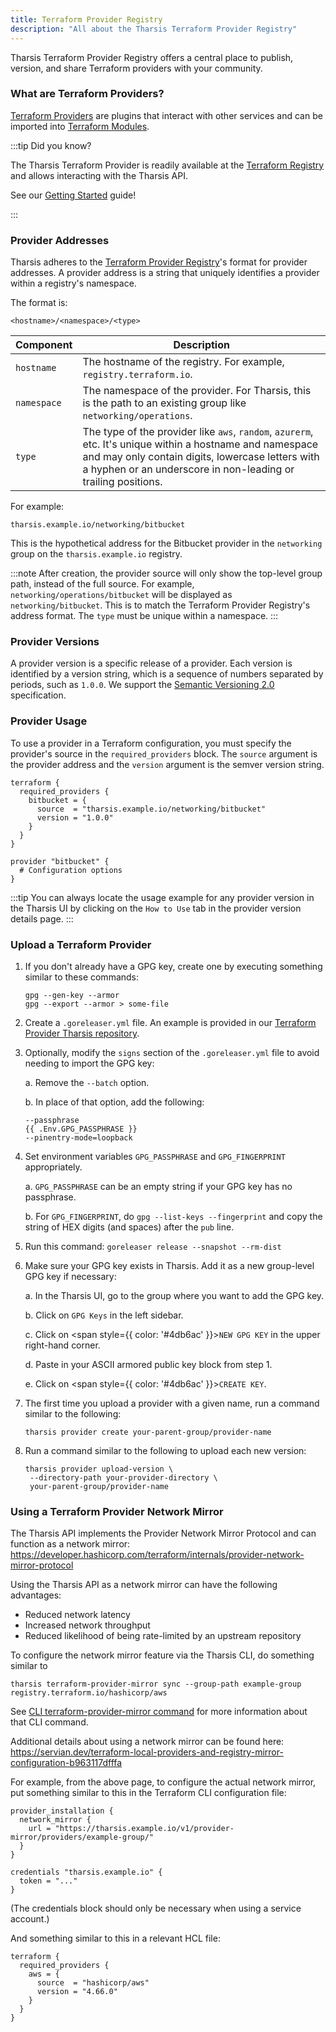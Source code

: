 ```yaml
---
title: Terraform Provider Registry
description: "All about the Tharsis Terraform Provider Registry"
---
```


Tharsis Terraform Provider Registry offers a central place to publish, version, and share Terraform providers with your community.

### What are Terraform Providers?

[Terraform Providers](https://developer.hashicorp.com/terraform/language/providers) are plugins that interact with other services and can be imported into [Terraform Modules](module_registry.md#what-are-terraform-modules).

:::tip Did you know?

The Tharsis Terraform Provider is readily available at the [Terraform Registry](https://registry.terraform.io/providers/martian-cloud/tharsis/latest) and allows interacting with the Tharsis API.

See our [Getting Started](/docs/provider/intro.md) guide!

:::

### Provider Addresses

Tharsis adheres to the [Terraform Provider Registry](https://developer.hashicorp.com/terraform/internals/provider-registry-protocol)'s format for provider addresses. A provider address is a string that uniquely identifies a provider within a registry's namespace.

The format is:

```
<hostname>/<namespace>/<type>
```

| Component   | Description                                                                                                                                                                                                                    |
| ----------- | ------------------------------------------------------------------------------------------------------------------------------------------------------------------------------------------------------------------------------ |
| `hostname`  | The hostname of the registry. For example, `registry.terraform.io`.                                                                                                                                                            |
| `namespace` | The namespace of the provider. For Tharsis, this is the path to an existing group like `networking/operations`.                                                                                                                |
| `type`      | The type of the provider like `aws`, `random`, `azurerm`, etc. It's unique within a hostname and namespace and may only contain digits, lowercase letters with a hyphen or an underscore in non-leading or trailing positions. |

For example:

```
tharsis.example.io/networking/bitbucket
```

This is the hypothetical address for the Bitbucket provider in the `networking` group on the `tharsis.example.io` registry.

:::note
After creation, the provider source will only show the top-level group path, instead of the full source. For example, `networking/operations/bitbucket` will be displayed as `networking/bitbucket`. This is to match the Terraform Provider Registry's address format. The `type` must be unique within a namespace.
:::

### Provider Versions

A provider version is a specific release of a provider. Each version is identified by a version string, which is a sequence of numbers separated by periods, such as `1.0.0`. We support the [Semantic Versioning 2.0](https://semver.org/spec/v2.0.0.html) specification.

### Provider Usage

To use a provider in a Terraform configuration, you must specify the provider's source in the `required_providers` block. The `source` argument is the provider address and the `version` argument is the semver version string.

```hcl showLineNumbers title="Using a provider in a Terraform configuration"
terraform {
  required_providers {
    bitbucket = {
      source  = "tharsis.example.io/networking/bitbucket"
      version = "1.0.0"
    }
  }
}

provider "bitbucket" {
  # Configuration options
}
```

:::tip
You can always locate the usage example for any provider version in the Tharsis UI by clicking on the `How to Use` tab in the provider version details page.
:::

### Upload a Terraform Provider

1. If you don't already have a GPG key, create one by executing something similar to these commands:

   ```shell title="Create a GPG key" showLineNumbers
   gpg --gen-key --armor
   gpg --export --armor > some-file
   ```

2. Create a `.goreleaser.yml` file. An example is provided in our [Terraform Provider Tharsis repository](https://raw.githubusercontent.com/martian-cloud/terraform-provider-tharsis/main/.goreleaser.yml).

3. Optionally, modify the `signs` section of the `.goreleaser.yml` file to avoid needing to import the GPG key:

   a. Remove the `--batch` option.

   b. In place of that option, add the following:

   ```shell showLineNumbers
   --passphrase
   {{ .Env.GPG_PASSPHRASE }}
   --pinentry-mode=loopback
   ```

4. Set environment variables `GPG_PASSPHRASE` and `GPG_FINGERPRINT` appropriately.

   a. `GPG_PASSPHRASE` can be an empty string if your GPG key has no passphrase.

   b. For `GPG_FINGERPRINT`, do `gpg --list-keys --fingerprint` and copy the string of HEX digits (and spaces) after the `pub` line.

5. Run this command: `goreleaser release --snapshot --rm-dist`

6. Make sure your GPG key exists in Tharsis. Add it as a new group-level GPG key if necessary:

   a. In the Tharsis UI, go to the group where you want to add the GPG key.

   b. Click on `GPG Keys` in the left sidebar.

   c. Click on <span style={{ color: '#4db6ac' }}>`NEW GPG KEY`</span> in the upper right-hand corner.

   d. Paste in your ASCII armored public key block from step 1.

   e. Click on <span style={{ color: '#4db6ac' }}>`CREATE KEY`</span>.

7. The first time you upload a provider with a given name, run a command similar to the following:

   ```shell
   tharsis provider create your-parent-group/provider-name
   ```

8. Run a command similar to the following to upload each new version:

   ```shell
   tharsis provider upload-version \
    --directory-path your-provider-directory \
    your-parent-group/provider-name
   ```

### Using a Terraform Provider Network Mirror

The Tharsis API implements the Provider Network Mirror Protocol and can function as a network mirror: https://developer.hashicorp.com/terraform/internals/provider-network-mirror-protocol

Using the Tharsis API as a network mirror can have the following advantages:

- Reduced network latency
- Increased network throughput
- Reduced likelihood of being rate-limited by an upstream repository

To configure the network mirror feature via the Tharsis CLI, do something similar to

`tharsis terraform-provider-mirror sync --group-path example-group registry.terraform.io/hashicorp/aws`

See [CLI terraform-provider-mirror command](/cli/tharsis/commands#terraform-provider-mirror-command) for more information about that CLI command.

Additional details about using a network mirror can be found here: https://servian.dev/terraform-local-providers-and-registry-mirror-configuration-b963117dfffa

For example, from the above page, to configure the actual network mirror, put something similar to this in the Terraform CLI configuration file:

```
provider_installation {
  network_mirror {
    url = "https://tharsis.example.io/v1/provider-mirror/providers/example-group/"
  }
}

credentials "tharsis.example.io" {
  token = "..."
}
```

(The credentials block should only be necessary when using a service account.)

And something similar to this in a relevant HCL file:

```
terraform {
  required_providers {
    aws = {
      source  = "hashicorp/aws"
      version = "4.66.0"
    }
  }
}
```
